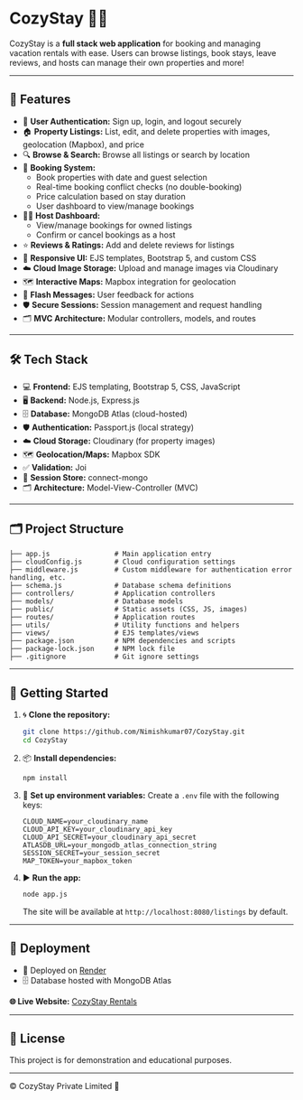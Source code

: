 # CozyStay 🏡✨

CozyStay is a **full stack web application** for booking and managing vacation rentals with ease. Users can browse listings, book stays, leave reviews, and hosts can manage their own properties and more!

---

## 🚀 Features

- 🔐 **User Authentication:** Sign up, login, and logout securely
- 🏠 **Property Listings:** List, edit, and delete properties with images, geolocation (Mapbox), and price
- 🔍 **Browse & Search:** Browse all listings or search by location
- 📅 **Booking System:**
   - Book properties with date and guest selection
   - Real-time booking conflict checks (no double-booking)
   - Price calculation based on stay duration
   - User dashboard to view/manage bookings
- 👨‍💼 **Host Dashboard:**
   - View/manage bookings for owned listings
   - Confirm or cancel bookings as a host
- ⭐️ **Reviews & Ratings:** Add and delete reviews for listings
- 📱 **Responsive UI:** EJS templates, Bootstrap 5, and custom CSS
- ☁️ **Cloud Image Storage:** Upload and manage images via Cloudinary
- 🗺️ **Interactive Maps:** Mapbox integration for geolocation
- 💬 **Flash Messages:** User feedback for actions
- 🛡️ **Secure Sessions:** Session management and request handling
- 🗂️ **MVC Architecture:** Modular controllers, models, and routes

---

## 🛠️ Tech Stack

- 💻 **Frontend:** EJS templating, Bootstrap 5, CSS, JavaScript
- 🖥️ **Backend:** Node.js, Express.js
- 🗄️ **Database:** MongoDB Atlas (cloud-hosted)
- 🛡️ **Authentication:** Passport.js (local strategy)
- ☁️ **Cloud Storage:** Cloudinary (for property images)
- 🗺️ **Geolocation/Maps:** Mapbox SDK
- ✅ **Validation:** Joi
- 🧩 **Session Store:** connect-mongo
- 🗂️ **Architecture:** Model-View-Controller (MVC)

---

## 🗂️ Project Structure

```
├── app.js                # Main application entry
├── cloudConfig.js        # Cloud configuration settings
├── middleware.js         # Custom middleware for authentication error handling, etc.
├── schema.js             # Database schema definitions
├── controllers/          # Application controllers
├── models/               # Database models
├── public/               # Static assets (CSS, JS, images)
├── routes/               # Application routes
├── utils/                # Utility functions and helpers
├── views/                # EJS templates/views
├── package.json          # NPM dependencies and scripts
├── package-lock.json     # NPM lock file
├── .gitignore            # Git ignore settings
```

---

## 🏁 Getting Started

1. 🌀 **Clone the repository:**
   ```sh
   git clone https://github.com/Nimishkumar07/CozyStay.git
   cd CozyStay
   ```

2. 📦 **Install dependencies:**
   ```sh
   npm install
   ```

3. 🔑 **Set up environment variables:**
   Create a `.env` file with the following keys:
   ```env
   CLOUD_NAME=your_cloudinary_name
   CLOUD_API_KEY=your_cloudinary_api_key
   CLOUD_API_SECRET=your_cloudinary_api_secret
   ATLASDB_URL=your_mongodb_atlas_connection_string
   SESSION_SECRET=your_session_secret
   MAP_TOKEN=your_mapbox_token
   ```

4. ▶️ **Run the app:**
   ```sh
   node app.js
   ```
   The site will be available at `http://localhost:8080/listings` by default.

---

## 🚢 Deployment

- 🚀 Deployed on [Render](https://render.com/)
- 🗄️ Database hosted with MongoDB Atlas

**🌐 Live Website:** [CozyStay Rentals](https://wonderlust-q5tl.onrender.com/listings)

---

## 📝 License

This project is for demonstration and educational purposes.

---

© CozyStay Private Limited 🏡
